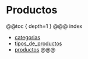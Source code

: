 # Productos

@@toc { depth=1 } 
@@@ index
* [categorias](categorias/index.md)
* [tipos_de_productos](tipos_de_productos/index.md)
* [productos](productos/index.md)
@@@